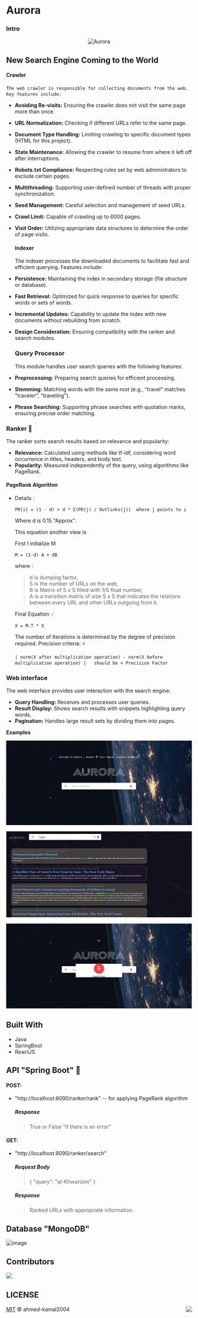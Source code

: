 # Aurora
### Intro
<p align="center">
  <img src="https://readme-typing-svg.demolab.com/?lines=Aurora+:+hello+world+Aurora+is+here&font=Dancing_Script%70Code&color=%247E3DCE&size=20&center=true&width=500&height=100&duration=4000&pause=1&theme=dark" alt="Aurora">
</p>

## New Search Engine Coming to the World
  #### Crawler
    The web crawler is responsible for collecting documents from the web. Key features include:
- **Avoiding Re-visits:** Ensuring the crawler does not visit the same page more than once.
- **URL Normalization:** Checking if different URLs refer to the same page.
- **Document Type Handling:** Limiting crawling to specific document types (HTML for this project).
- **State Maintenance:** Allowing the crawler to resume from where it left off after interruptions.
- **Robots.txt Compliance:** Respecting rules set by web administrators to exclude certain pages.
- **Multithreading:** Supporting user-defined number of threads with proper synchronization.
- **Seed Management:** Careful selection and management of seed URLs.
- **Crawl Limit:** Capable of crawling up to 6000 pages.
- **Visit Order:** Utilizing appropriate data structures to determine the order of page visits.
  
  #### Indexer

  The indexer processes the downloaded documents to facilitate fast and efficient querying. Features include:
- **Persistence:** Maintaining the index in secondary storage (file structure or database).
- **Fast Retrieval:** Optimized for quick response to queries for specific words or sets of words.
- **Incremental Updates:** Capability to update the index with new documents without rebuilding from scratch.
- **Design Consideration:** Ensuring compatibility with the ranker and search modules.

  ### Query Processor
  This module handles user search queries with the following features:
- **Preprocessing:** Preparing search queries for efficient processing.
- **Stemming:** Matching words with the same root (e.g., "travel" matches "traveler", "traveling").
- **Phrase Searching:** Supporting phrase searches with quotation marks, ensuring precise order matching.

### Ranker 🚀
The ranker sorts search results based on relevance and popularity:
- **Relevance:** Calculated using methods like tf-idf, considering word occurrence in titles, headers, and body text.
- **Popularity:** Measured independently of the query, using algorithms like PageRank.
#### PageRank Algorithm
  - Details :
    ```
    PR(i) = (1 - d) + d * Σ(PR(j) / Outlinks(j))  where j points to i
    ```
    Where d is 0.15 "Approx".

    This equation another view is

    First I initialize M
    ```
    M = (1-d) A + dB
    ```
    
    where :
    > d is dumping factor, <br/>
    > S is the number of URLs on the web,<br/>
    > B is Matrix of S x S filled with 1/S float number,<br/>
    > A is a transition matrix of size S x S that indicates the relations between every URL and other URLs outgoing from it.<br/>

    Final Equation :bulb:
    ```
    X = M.T * X
    ```
    The number of Iterations is determined by the degree of precision required.
    Precision criteria: ⚡
    ```
    | norm(X after multiplication operation) - norm(X before multiplication operation) |   should be < Precision Factor
    ```
### Web interface
The web interface provides user interaction with the search engine:
- **Query Handling:** Receives and processes user queries.
- **Result Display:** Shows search results with snippets highlighting query words.
- **Pagination:** Handles large result sets by dividing them into pages.

**Examples**

![SearchEngine](./assets/Main%20Page.png)

![image](./assets/Results%20Page.png)

![image](./assets/Voice%20Recognition.png)

## Built With
  - Java
  - SpringBoot
  - ReactJS


## API "Spring Boot" 📖
 #### POST:
 - "http://localhost:8090/ranker/rank" -- for applying PageRank algorithm
    ##### Response
   > True or False "if there is an error" <br/>
 #### GET:
 - "http://localhost:8090/ranker/search"
    ##### Request Body
   > { "query": "al-Khwarizmi" } <br />
    ##### Response
   > Ranked URLs with appropriate information. <br/>

## Database "MongoDB"
![image](https://github.com/ahmed-kamal2004/Aurora_SearchEngine/assets/98265644/5592cb3e-9f0b-47a2-9c3b-56fab912969c)







## Contributors
<a href="https://github.com/ahmed-kamal2004/Aurora_SearchEngine/graphs/contributors">
  <img src="https://contrib.rocks/image?repo=ahmed-kamal2004/Aurora_SearchEngine" />
</a>

## LICENSE

[MIT](/LICENSE) © ahmed-kamal2004
<img align="right" src="https://visitor-badge.laobi.icu/badge?page_id=ahmed-kamal2004.Aurora_SearchEngine"/>
